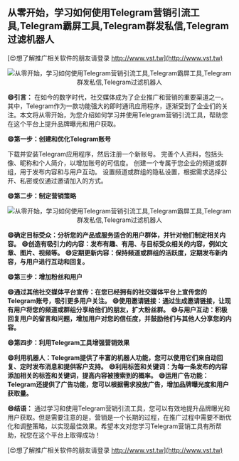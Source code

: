 ## **从零开始，学习如何使用Telegram营销引流工具,Telegram霸屏工具,Telegram群发私信,Telegram过滤机器人**

[😍想了解推广相关软件的朋友请登录 http://www.vst.tw](http://www.vst.tw)

 <center><img src="https://vst.tw/MP4/tuiguang/png/7.png" alt="从零开始，学习如何使用Telegram营销引流工具,Telegram霸屏工具,Telegram群发私信,Telegram过滤机器人"></center>

**😄引言：**
在如今的数字时代，社交媒体成为了企业推广和营销的重要渠道之一。其中，Telegram作为一款功能强大的即时通讯应用程序，逐渐受到了企业们的关注。本文将从零开始，为您介绍如何学习并使用Telegram营销引流工具，帮助您在这个平台上提升品牌曝光和用户获取。

**😄第一步：创建和优化Telegram账号**

下载并安装Telegram应用程序，然后注册一个新账号。
完善个人资料，包括头像、昵称和个人简介，以增加账号的可信度。
创建一个专属于您企业的频道或群组，用于发布内容和与用户互动。
设置频道或群组的隐私设置，根据需求选择公开、私密或仅通过邀请加入的方式。

**😄第二步：制定营销策略**

 <center><img src="https://vst.tw/MP4/tuiguang/png/5.png" alt="从零开始，学习如何使用Telegram营销引流工具,Telegram霸屏工具,Telegram群发私信,Telegram过滤机器人"></center>

**😄确定目标受众：分析您的产品或服务适合的用户群体，并针对他们制定相关内容。**
**😄创造有吸引力的内容：发布有趣、有用、与目标受众相关的内容，例如文章、图片、视频等。**
**😄定期更新内容：保持频道或群组的活跃度，定期发布新内容，与用户进行互动和回复。**

**😄第三步：增加粉丝和用户**

**😄通过其他社交媒体平台宣传：在您已经拥有的社交媒体平台上宣传您的Telegram账号，吸引更多用户关注。**
**😄使用邀请链接：通过生成邀请链接，让现有用户将您的频道或群组分享给他们的朋友，扩大粉丝群。**
**😄与用户互动：积极回复用户的留言和问题，增加用户对您的信任度，并鼓励他们与其他人分享您的内容。**

**😄第四步：利用Telegram工具增强营销效果**

**😄利用机器人：Telegram提供了丰富的机器人功能，您可以使用它们来自动回复、定时发布消息和提供客户支持。**
**😄利用标签和关键词：为每一条发布的内容添加相关的标签和关键词，提高内容被搜索到的概率。**
**😄运用广告功能：Telegram还提供了广告功能，您可以根据需求投放广告，增加品牌曝光度和用户获取量。**

**😄结语：**
通过学习和使用Telegram营销引流工具，您可以有效地提升品牌曝光和用户获取。但是需要注意的是，营销是一个长期的过程，在推广过程中需要不断优化和调整策略，以实现最佳效果。希望本文对您学习Telegram营销工具有所帮助，祝您在这个平台上取得成功！

[😍想了解推广相关软件的朋友请登录 http://www.vst.tw](http://www.vst.tw)



